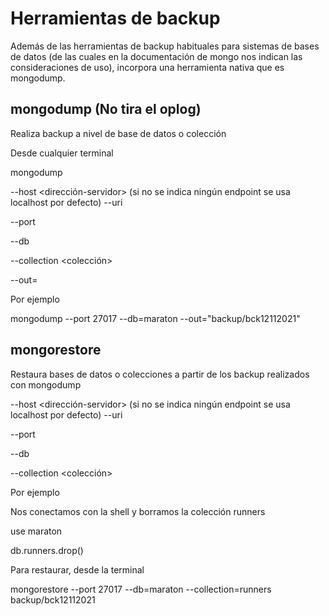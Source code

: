 # Herramientas de backup

Además de las herramientas de backup habituales para sistemas de bases de datos (de las cuales en
la documentación de mongo nos indican las consideraciones de uso), incorpora una herramienta nativa que
es mongodump.

## mongodump (No tira el oplog)

Realiza backup a nivel de base de datos o colección

Desde cualquier terminal

mongodump

--host <dirección-servidor> (si no se indica ningún endpoint se usa localhost por defecto)
--uri <uri-servidor>

--port <puerto>

--db <base-datos>

--collection <colección>

--out=<ruta>

Por ejemplo

mongodump --port 27017 --db=maraton --out="backup/bck12112021"

## mongorestore

Restaura bases de datos o colecciones a partir de los backup realizados con mongodump

--host <dirección-servidor> (si no se indica ningún endpoint se usa localhost por defecto)
--uri <uri-servidor>

--port <puerto>

--db <base-datos>

--collection <colección>

<ruta-datos-dump>

Por ejemplo

Nos conectamos con la shell y borramos la colección runners

use maraton

db.runners.drop()

Para restaurar, desde la terminal

mongorestore --port 27017 --db=maraton --collection=runners backup/bck12112021